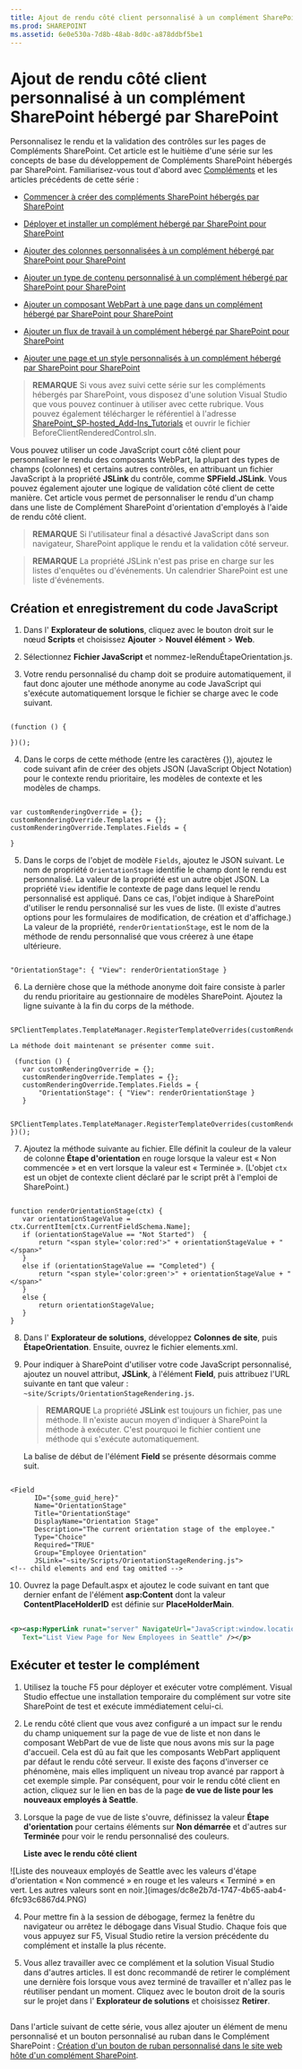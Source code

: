 ```yaml
---
title: Ajout de rendu côté client personnalisé à un complément SharePoint hébergé par SharePoint
ms.prod: SHAREPOINT
ms.assetid: 6e0e530a-7d8b-48ab-8d0c-a878ddbf5be1
---
```



# Ajout de rendu côté client personnalisé à un complément SharePoint hébergé par SharePoint
Personnalisez le rendu et la validation des contrôles sur les pages de Compléments SharePoint.
Cet article est le huitième d'une série sur les concepts de base du développement de Compléments SharePoint hébergés par SharePoint. Familiarisez-vous tout d'abord avec  [Compléments](sharepoint-add-ins.md) et les articles précédents de cette série :
  
    
    


-  [Commencer à créer des compléments SharePoint hébergés par SharePoint](get-started-creating-sharepoint-hosted-sharepoint-add-ins.md)
    
  
-  [Déployer et installer un complément hébergé par SharePoint pour SharePoint](deploy-and-install-a-sharepoint-hosted-sharepoint-add-in.md)
    
  
-  [Ajouter des colonnes personnalisées à un complément hébergé par SharePoint pour SharePoint](add-custom-columns-to-a-sharepoint-hostedsharepoint-add-in.md)
    
  
-  [Ajouter un type de contenu personnalisé à un complément hébergé par SharePoint pour SharePoint](add-a-custom-content-type-to-a-sharepoint-hostedsharepoint-add-in.md)
    
  
-  [Ajouter un composant WebPart à une page dans un complément hébergé par SharePoint pour SharePoint](add-a-web-part-to-a-page-in-a-sharepoint-hosted-sharepoint-add-in.md)
    
  
-  [Ajouter un flux de travail à un complément hébergé par SharePoint pour SharePoint](add-a-workflow-to-a-sharepoint-hosted-sharepoint-add-in.md)
    
  
-  [Ajouter une page et un style personnalisés à un complément hébergé par SharePoint pour SharePoint](add-a-custom-page-and-style-to-a-sharepoint-hosted-sharepoint-add-in.md)
    
  

> **REMARQUE**
> Si vous avez suivi cette série sur les compléments hébergés par SharePoint, vous disposez d'une solution Visual Studio que vous pouvez continuer à utiliser avec cette rubrique. Vous pouvez également télécharger le référentiel à l'adresse  [SharePoint_SP-hosted_Add-Ins_Tutorials](https://github.com/OfficeDev/SharePoint_SP-hosted_Add-Ins_Tutorials) et ouvrir le fichier BeforeClientRenderedControl.sln.
  
    
    

Vous pouvez utiliser un code JavaScript court côté client pour personnaliser le rendu des composants WebPart, la plupart des types de champs (colonnes) et certains autres contrôles, en attribuant un fichier JavaScript à la propriété **JSLink** du contrôle, comme **SPField.JSLink**. Vous pouvez également ajouter une logique de validation côté client de cette manière. Cet article vous permet de personnaliser le rendu d'un champ dans une liste de Complément SharePoint d'orientation d'employés à l'aide de rendu côté client.
> **REMARQUE**
> Si l'utilisateur final a désactivé JavaScript dans son navigateur, SharePoint applique le rendu et la validation côté serveur. 
  
    
    


> **REMARQUE**
>  La propriété JSLink n'est pas prise en charge sur les listes d'enquêtes ou d'événements. Un calendrier SharePoint est une liste d'événements.
  
    
    


## Création et enregistrement du code JavaScript


  
    
    

1. Dans l' **Explorateur de solutions**, cliquez avec le bouton droit sur le nœud **Scripts** et choisissez **Ajouter** > **Nouvel élément** > **Web**.
    
  
2. Sélectionnez **Fichier JavaScript** et nommez-leRenduÉtapeOrientation.js.
    
  
3. Votre rendu personnalisé du champ doit se produire automatiquement, il faut donc ajouter une méthode anonyme au code JavaScript qui s'exécute automatiquement lorsque le fichier se charge avec le code suivant.
    
 ```
  
(function () {

})();
 ```

4. Dans le corps de cette méthode (entre les caractères {}), ajoutez le code suivant afin de créer des objets JSON (JavaScript Object Notation) pour le contexte rendu prioritaire, les modèles de contexte et les modèles de champs.
    
 ```
  
var customRenderingOverride = {};
customRenderingOverride.Templates = {};
customRenderingOverride.Templates.Fields = {

}
 ```

5. Dans le corps de l'objet de modèle  `Fields`, ajoutez le JSON suivant. Le nom de propriété  `OrientationStage` identifie le champ dont le rendu est personnalisé. La valeur de la propriété est un autre objet JSON. La propriété `View` identifie le contexte de page dans lequel le rendu personnalisé est appliqué. Dans ce cas, l'objet indique à SharePoint d'utiliser le rendu personnalisé sur les vues de liste. (Il existe d'autres options pour les formulaires de modification, de création et d'affichage.) La valeur de la propriété, `renderOrientationStage`, est le nom de la méthode de rendu personnalisé que vous créerez à une étape ultérieure.
    
 ```
  
"OrientationStage": { "View": renderOrientationStage }
 ```

6. La dernière chose que la méthode anonyme doit faire consiste à parler du rendu prioritaire au gestionnaire de modèles SharePoint. Ajoutez la ligne suivante à la fin du corps de la méthode.
    
 ```
  SPClientTemplates.TemplateManager.RegisterTemplateOverrides(customRenderingOverride);
 ```


    La méthode doit maintenant se présenter comme suit.
    


 ```
  (function () {
    var customRenderingOverride = {};
    customRenderingOverride.Templates = {};
    customRenderingOverride.Templates.Fields = {
        "OrientationStage": { "View": renderOrientationStage }
    }

    SPClientTemplates.TemplateManager.RegisterTemplateOverrides(customRenderingOverride);
})();
 ```

7. Ajoutez la méthode suivante au fichier. Elle définit la couleur de la valeur de colonne **Étape d'orientation** en rouge lorsque la valeur est « Non commencée » et en vert lorsque la valeur est « Terminée ». (L'objet `ctx` est un objet de contexte client déclaré par le script prêt à l'emploi de SharePoint.)
    
 ```
  
function renderOrientationStage(ctx) {
    var orientationStageValue = ctx.CurrentItem[ctx.CurrentFieldSchema.Name];
    if (orientationStageValue == "Not Started")  {
        return "<span style='color:red'>" + orientationStageValue + "</span>"
    }
    else if (orientationStageValue == "Completed") {
        return "<span style='color:green'>" + orientationStageValue + "</span>"
    }
    else {
        return orientationStageValue;
    }
}
 ```

8. Dans l' **Explorateur de solutions**, développez **Colonnes de site**, puis **ÉtapeOrientation**. Ensuite, ouvrez le fichier elements.xml.
    
  
9. Pour indiquer à SharePoint d'utiliser votre code JavaScript personnalisé, ajoutez un nouvel attribut, **JSLink**, à l'élément **Field**, puis attribuez l'URL suivante en tant que valeur :  `~site/Scripts/OrientationStageRendering.js`.
    
    > **REMARQUE**
      > La propriété **JSLink** est toujours un fichier, pas une méthode. Il n'existe aucun moyen d'indiquer à SharePoint la méthode à exécuter. C'est pourquoi le fichier contient une méthode qui s'exécute automatiquement.

    La balise de début de l'élément **Field** se présente désormais comme suit.
    


 ```
  
<Field
       ID="{some_guid_here}"
       Name="OrientationStage"
       Title="OrientationStage"
       DisplayName="Orientation Stage"
       Description="The current orientation stage of the employee."
       Type="Choice"
       Required="TRUE"
       Group="Employee Orientation" 
       JSLink="~site/Scripts/OrientationStageRendering.js">
<!-- child elements and end tag omitted -->
 ```

10. Ouvrez la page Default.aspx et ajoutez le code suivant en tant que dernier enfant de l'élément **asp:Content** dont la valeur **ContentPlaceHolderID** est définie sur **PlaceHolderMain**. 
    
 ```XML
  
<p><asp:HyperLink runat="server" NavigateUrl="JavaScript:window.location = _spPageContextInfo.webAbsoluteUrl + '/Lists/NewEmployeesInSeattle/AllItems.aspx';"
    Text="List View Page for New Employees in Seattle" /></p>

 ```


## Exécuter et tester le complément


  
    
    

1. Utilisez la touche F5 pour déployer et exécuter votre complément. Visual Studio effectue une installation temporaire du complément sur votre site SharePoint de test et exécute immédiatement celui-ci. 
    
  
2. Le rendu côté client que vous avez configuré a un impact sur le rendu du champ uniquement sur la page de vue de liste et non dans le composant WebPart de vue de liste que nous avons mis sur la page d'accueil. Cela est dû au fait que les composants WebPart appliquent par défaut le rendu côté serveur. Il existe des façons d'inverser ce phénomène, mais elles impliquent un niveau trop avancé par rapport à cet exemple simple. Par conséquent, pour voir le rendu côté client en action, cliquez sur le lien en bas de la page **de vue de liste pour les nouveaux employés à Seattle**.
    
  
3. Lorsque la page de vue de liste s'ouvre, définissez la valeur **Étape d'orientation** pour certains éléments sur **Non démarrée** et d'autres sur **Terminée** pour voir le rendu personnalisé des couleurs.
    
   **Liste avec le rendu côté client**

  

!\[Liste des nouveaux employés de Seattle avec les valeurs d'étape d'orientation « Non commencé » en rouge et les valeurs « Terminé » en vert. Les autres valeurs sont en noir.](images/dc8e2b7d-1747-4b65-aab4-6fc93c6867d4.PNG)
  

  

  
4. Pour mettre fin à la session de débogage, fermez la fenêtre du navigateur ou arrêtez le débogage dans Visual Studio. Chaque fois que vous appuyez sur F5, Visual Studio retire la version précédente du complément et installe la plus récente.
    
  
5. Vous allez travailler avec ce complément et la solution Visual Studio dans d'autres articles. Il est donc recommandé de retirer le complément une dernière fois lorsque vous avez terminé de travailler et n'allez pas le réutiliser pendant un moment. Cliquez avec le bouton droit de la souris sur le projet dans l' **Explorateur de solutions** et choisissez **Retirer**.
    
  

## 
<a name="Nextsteps"> </a>

Dans l'article suivant de cette série, vous allez ajouter un élément de menu personnalisé et un bouton personnalisé au ruban dans le Complément SharePoint :  [ Création d'un bouton de ruban personnalisé dans le site web hôte d'un complément SharePoint](create-a-custom-ribbon-button-in-the-host-web-of-a-sharepoint-add-in.md).
  
    
    

